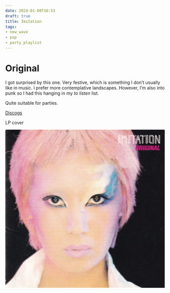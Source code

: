 ```yaml
---
date: 2024-01-08T16:53
draft: true
title: Imitation
tags:
- new_wave
- pop
- party_playlist
---
```


# Original

I got surprised by this one. Very festive, which is something I don’t usually like in music. I prefer more contemplative landscapes. However, I’m also into punk so I had this hanging in my _to listen_ list.

Quite suitable for parties.

[Discogs](https://www.discogs.com/master/754206-Imitation-Original)

LP cover

![Photo of the band's singer with a makeup somehow inspired to Ziggy Stardust and propably other new wave art and graphic styles with neon colors. The singer's hair is also fluor pink. On the top right corner is the name of the band and the album.](../attachment/vsc-paste/imitation-240108165744.png)
